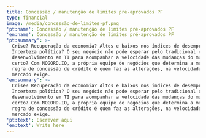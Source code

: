 ```yaml
---
title: Concessão / manutenção de limites pré-aprovados PF
type: financial
image: /media/concessão-de-limites-pf.png
'pt:name': Concessão / manutenção de limites pré-aprovados PF
'en:name': Concessão / manutenção de limites pré-aprovados PF
'pt:summary': >-
  Crise? Recuperação da economia? Altos e baixos nos índices de desemprego?
  Incerteza política? O seu negócio não pode esperar pelo tradicional ciclo de
  desenvolvimento em TI para acompanhar a velocidade das mudanças do mundo,
  certo? Com NOGORD.IO, a própria equipe de negócios que determina a melhor
  regra de concessão de crédito é quem faz as alterações, na velocidade que o
  mercado exige.
'en:summary': >-
  Crise? Recuperação da economia? Altos e baixos nos índices de desemprego?
  Incerteza política? O seu negócio não pode esperar pelo tradicional ciclo de
  desenvolvimento em TI para acompanhar a velocidade das mudanças do mundo,
  certo? Com NOGORD.IO, a própria equipe de negócios que determina a melhor
  regra de concessão de crédito é quem faz as alterações, na velocidade que o
  mercado exige.
'pt:text': Escrever aqui
'en:text': Write here
---
```


